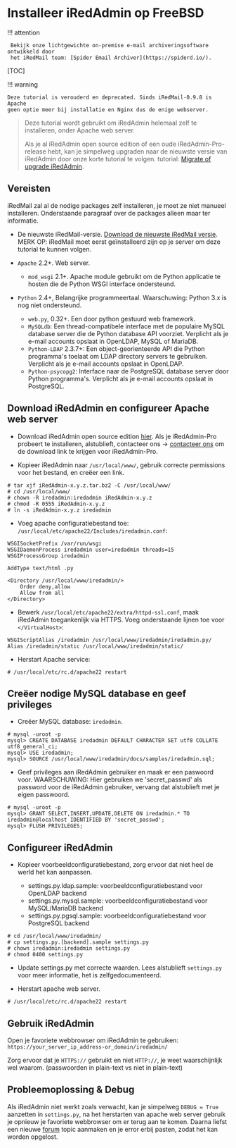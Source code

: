 # Installeer iRedAdmin op FreeBSD

!!! attention

	 Bekijk onze lichtgewichte on-premise e-mail archiveringsoftware ontwikkeld door 
	 het iRedMail team: [Spider Email Archiver](https://spiderd.io/).

[TOC]

!!! warning

    Deze tutorial is verouderd en deprecated. Sinds iRedMail-0.9.8 is Apache
    geen optie meer bij installatie en Nginx dus de enige webserver.

> Deze tutorial wordt gebruikt om iRedAdmin helemaal zelf te installeren, onder Apache web server.
>
> Als je al iRedAdmin open source edition of een oude iRedAdmin-Pro-release hebt, kan je simpelweg upgraden naar de nieuwste versie van iRedAdmin door onze korte tutorial te volgen.
> tutorial: [Migrate of upgrade iRedAdmin](./migrate.or.upgrade.iredadmin.html).

## Vereisten

iRedMail zal al de nodige packages zelf installeren, je moet ze niet manueel installeren. Onderstaande paragraaf over de packages alleen maar ter informatie.

* De nieuwste iRedMail-versie. [Download de nieuwste iRedMail versie](https://www.iredmail.org/download.html).
  MERK OP: iRedMail moet eerst geïnstalleerd zijn op je server om deze tutorial te kunnen volgen.

* `Apache` 2.2+. Web server.

    * `mod_wsgi` 2.1+. Apache module gebruikt om de Python applicatie te hosten die de Python WSGI interface ondersteund.

* `Python` 2.4+, Belangrijke programmeertaal. Waarschuwing: Python 3.x is nog niet ondersteund.

    * `web.py`, 0.32+. Een door python gestuurd web framework.
    * `MySQLdb`: Een thread-compatibele interface met de populaire MySQL database server die de Python database API voorziet. Verplicht als je e-mail accounts opslaat in OpenLDAP, MySQL of MariaDB.
    * `Python-LDAP` 2.3.7+: Een object-georienteerde API die Python programma's toelaat om LDAP directory servers te gebruiken. Verplicht als je e-mail accounts opslaat in OpenLDAP.
    * `Python-psycopg2`: Interface naar de PostgreSQL database server door Python programma's. Verplicht als je e-mail accounts opslaat in PostgreSQL.

## Download iRedAdmin en configureer Apache web server

* Download iRedAdmin open source edition [hier](https://dl.iredmail.org/yum/misc/).
  Als je iRedAdmin-Pro probeert te installeren, alstublieft, contacteer ons -> [contacteer ons](https://www.iredmail.org/contact.html) om de download link te krijgen voor iRedAdmin-Pro.

* Kopieer iRedAdmin naar `/usr/local/www/`, gebruik correcte permissions voor het bestand, en creëer een link.

```
# tar xjf iRedAdmin-x.y.z.tar.bz2 -C /usr/local/www/
# cd /usr/local/www/
# chown -R iredadmin:iredadmin iRedAdmin-x.y.z
# chmod -R 0555 iRedAdmin-x.y.z
# ln -s iRedAdmin-x.y.z iredadmin
```

* Voeg apache configuratiebestand toe: `/usr/local/etc/apache22/Includes/iredadmin.conf`:

```
WSGISocketPrefix /var/run/wsgi
WSGIDaemonProcess iredadmin user=iredadmin threads=15
WSGIProcessGroup iredadmin

AddType text/html .py

<Directory /usr/local/www/iredadmin/>
    Order deny,allow
    Allow from all
</Directory>
```

* Bewerk `/usr/local/etc/apache22/extra/httpd-ssl.conf`, maak iRedAdmin toegankenlijk via HTTPS.
  Voeg onderstaande lijnen toe voor `</VirtualHost>`:

```
WSGIScriptAlias /iredadmin /usr/local/www/iredadmin/iredadmin.py/
Alias /iredadmin/static /usr/local/www/iredadmin/static/
```

* Herstart Apache service:

```
# /usr/local/etc/rc.d/apache22 restart
```

## Creëer nodige MySQL database en geef privileges

* Creëer MySQL database: `iredadmin`.

```
# mysql -uroot -p
mysql> CREATE DATABASE iredadmin DEFAULT CHARACTER SET utf8 COLLATE utf8_general_ci;
mysql> USE iredadmin;
mysql> SOURCE /usr/local/www/iredadmin/docs/samples/iredadmin.sql;
```

* Geef privileges aan iRedAdmin gebruiker en maak er een paswoord voor. WAARSCHUWING: Hier gebruiken we 'secret_passwd' als password voor de iRedAdmin gebruiker, vervang dat alstublieft met je eigen passwoord.

```
# mysql -uroot -p
mysql> GRANT SELECT,INSERT,UPDATE,DELETE ON iredadmin.* TO iredadmin@localhost IDENTIFIED BY 'secret_passwd';
mysql> FLUSH PRIVILEGES;
```

## Configureer iRedAdmin

* Kopieer voorbeeldconfiguratiebestand, zorg ervoor dat niet heel de werld het kan aanpassen.

    * settings.py.ldap.sample: voorbeeldconfiguratiebestand voor OpenLDAP backend
    * settings.py.mysql.sample: voorbeeldconfiguratiebestand voor MySQL/MariaDB backend
    * settings.py.pgsql.sample: voorbeeldconfiguratiebestand voor PostgreSQL backend

```
# cd /usr/local/www/iredadmin/
# cp settings.py.[backend].sample settings.py
# chown iredadmin:iredadmin settings.py
# chmod 0400 settings.py
```

* Update settings.py met correcte waarden. Lees alstublieft `settings.py` voor meer informatie, het is zelfgedocumenteerd.

* Herstart apache web server.

```
# /usr/local/etc/rc.d/apache22 restart
```

## Gebruik iRedAdmin

Open je favoriete webbrowser om iRedAdmin te gebruiken: `https://your_server_ip_address-or_domain/iredadmin/`

Zorg ervoor dat je `HTTPS://` gebruikt en niet `HTTP://`, je weet waarschijnlijk wel waarom. (passwoorden in plain-text vs niet in plain-text)

## Probleemoplossing & Debug

Als iRedAdmin niet werkt zoals verwacht, kan je simpelweg `DEBUG = True` aanzetten in
`settings.py`, na het herstarten van apache web server gebruik je opnieuw je favoriete webbrowser
om er terug aan te komen. 
Daarna liefst een nieuwe [forum](https://forum.iredmail.org/) topic aanmaken en je error erbij pasten, zodat het kan worden opgelost.
